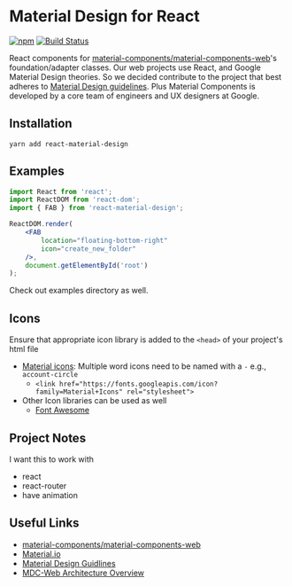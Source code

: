 # Material Design for React

[![npm](https://img.shields.io/npm/dm/react-material-design.svg?style=social)](https://www.npmjs.com/package/react-material-design)
[![Build Status](https://travis-ci.org/react-material-design/react-material-design.svg?branch=release/react-components)](https://travis-ci.org/react-material-design/react-material-design)

React components for [material-components/material-components-web](https://github.com/material-components/material-components-web)'s foundation/adapter classes.
Our web projects use React, and Google Material Design theories. So we decided contribute to the project that best adheres to [Material Design guidelines](https://material.io/guidelines). Plus Material Components is developed by a core team of engineers and UX designers at Google.

## Installation

`yarn add react-material-design`

## Examples
```jsx
import React from 'react';
import ReactDOM from 'react-dom';
import { FAB } from 'react-material-design';

ReactDOM.render(
    <FAB
        location="floating-bottom-right"
        icon="create_new_folder"
    />,
    document.getElementById('root')
);
```
Check out examples directory as well.
## Icons
Ensure that appropriate icon library is added to the `<head>` of your project's html file

* [Material icons](https://material.io/icons): Multiple word icons need to be named with a `-` e.g., `account-circle`
    * `<link href="https://fonts.googleapis.com/icon?family=Material+Icons" rel="stylesheet">`
* Other Icon libraries can be used as well
    * [Font Awesome](http://fontawesome.io/icons)

## Project Notes
I want this to work with

* react
* react-router
* have animation

## Useful Links
* [material-components/material-components-web](https://github.com/material-components/material-components-web)
* [Material.io](https://material.io/)
* [Material Design Guidlines](https://material.io/guidelines/)
* [MDC-Web Architecture Overview](https://github.com/material-components/material-components-web/blob/master/docs/architecture.md)
